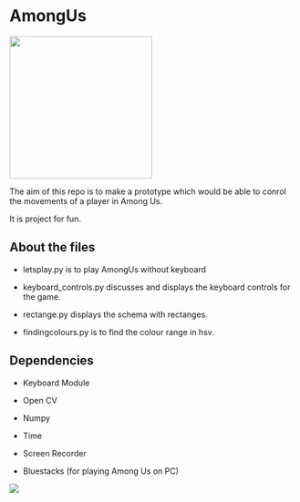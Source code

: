 # AmongUs

<img src="https://i.ibb.co/4g8RSxW/image-1.png" width="250"/>


The aim of this repo is to make a prototype which would be able to conrol the movements of a player in Among Us.

It is project for fun. 

## About the files

* letsplay.py is to play AmongUs without keyboard

* keyboard_controls.py discusses and displays the keyboard controls for the game.

* rectange.py displays the schema with rectanges.

* findingcolours.py is to find the colour range in hsv.

## Dependencies

* Keyboard Module

* Open CV

* Numpy

* Time

* Screen Recorder

* Bluestacks (for playing Among Us on PC)

![](https://i.ibb.co/qnX2gDD/Untitled-design.gif)
